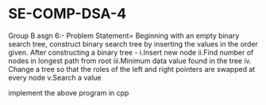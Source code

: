 # SE-COMP-DSA-4
Group B asgn 6:- 
Problem Statement= Beginning with an empty binary search tree, construct binary search tree by inserting the  values in the order given. After constructing a binary tree - 
i.Insert new node 
ii.Find number of nodes in longest path from root 
iii.Minimum data value found in the tree 
iv. Change a tree so that the roles of the left and right pointers are swapped at every node 
v.Search a value

implement the above program in cpp
